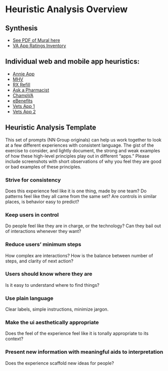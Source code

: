 # Heuristic Analysis Overview

## Synthesis
- [See PDF of Mural here](heuristic%20Analysis%20Synthesis.pdf)
- [VA App Ratings Inventory](ratings-data.md)

## Individual web and mobile app heuristics: 
- [Annie App](Annie-app.md)
- [MHV](MHV.md)
- [RX Refill](RX-refill.md)
- [Ask a Pharmacist](ask-a-pharmacist.md)
- [ChampVA](champ-VA.md)
- [eBenefits](eBenefits-on-mobile.md)
- [Vets App 1](vets-app-1.md)
- [Vets App 2](vets-app-2.md)


## Heuristic Analysis Template

This set of prompts (NN Group originals) can help us work together to look at a few different experiences with consistent language. The gist of the exercise to consider, and lightly document, the strong and weak examples of how these high-level principles play out in different “apps.”
Please include screenshots with short observations of why you feel they are good or bad examples of these principles.

### Strive for consistency
Does this experience feel like it is one thing, made by one team? Do patterns feel like they all came from the same set? Are controls in similar places, is behavior easy to predict? 

### Keep users in control
Do people feel like they are in charge, or the technology? Can they bail out of interactions whenever they want?

### Reduce users’ minimum steps
How complex are interactions? How is the balance between number of steps, and clarity of next action?

### Users should know where they are
Is it easy to understand where to find things?

### Use plain language
Clear labels, simple instructions, minimize jargon.

### Make the ui aesthetically appropriate
Does the feel of the experience feel like it is tonally appropriate to its context?

### Present new information with meaningful aids to interpretation
Does the experience scaffold new ideas for people?

